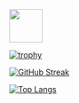 <img src="https://github.com/Mihail403/pictures.git/react.png" width="60">


[![trophy](https://github-profile-trophy.vercel.app/?username=Mihail403&theme=oldie&no-frame=true&column=-1&margin-w=10&margin-h=10)](https://github.com/ryo-ma/github-profile-trophy)


[![GitHub Streak](http://github-readme-streak-stats.herokuapp.com?user=Mihail403&theme=sea&hide_border=true&mode=weekly)](https://git.io/streak-stats)


[![Top Langs](https://github-readme-stats.vercel.app/api/top-langs/?username=Mihail403)](https://github.com/anuraghazra/github-readme-stats)
